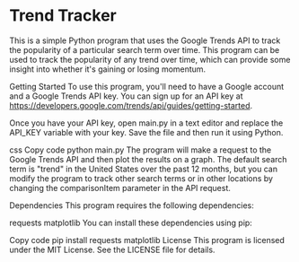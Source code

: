 # Trend Tracker
This is a simple Python program that uses the Google Trends API to track the popularity of a particular search term over time. This program can be used to track the popularity of any trend over time, which can provide some insight into whether it's gaining or losing momentum.

Getting Started
To use this program, you'll need to have a Google account and a Google Trends API key. You can sign up for an API key at https://developers.google.com/trends/api/guides/getting-started.

Once you have your API key, open main.py in a text editor and replace the API_KEY variable with your key. Save the file and then run it using Python.

css
Copy code
python main.py
The program will make a request to the Google Trends API and then plot the results on a graph. The default search term is "trend" in the United States over the past 12 months, but you can modify the program to track other search terms or in other locations by changing the comparisonItem parameter in the API request.

Dependencies
This program requires the following dependencies:

requests
matplotlib
You can install these dependencies using pip:

Copy code
pip install requests matplotlib
License
This program is licensed under the MIT License. See the LICENSE file for details.
